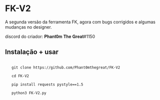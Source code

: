 # FK-V2
A segunda versão da ferramenta FK, agora com bugs corrigidos e algumas mudanças no designer.

discord do criador: 𝐏𝐡𝐚𝐧𝐭𝟎𝐦 𝐓𝐡𝐞 𝐆𝐫𝐞𝐚𝐭#1150

## Instalação + usar

```
   
   git clone https://github.com/Phant0mthegreat/FK-V2
   
   cd FK-V2

   pip install requests pystyle==1.5
   
   python3 FK-V2.py
```
